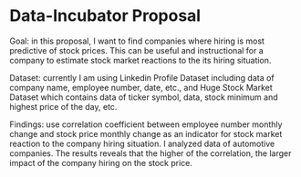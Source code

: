 # Data-Incubator Proposal

Goal: in this proposal, I want to find companies where hiring is most predictive of stock prices. This can be useful and instructional for a company to estimate stock market reactions to the its hiring situation. 

Dataset: currently I am using Linkedin Profile Dataset including data of company name, employee number, date, etc., and Huge Stock Market Dataset which contains data of ticker symbol, data, stock minimum and highest price of the day, etc. 

Findings: use correlation coefficient between employee number monthly change and stock price monthly change as an indicator for stock market reaction to the company hiring situation. I analyzed data of automotive companies. The results reveals that the higher of the correlation, the larger impact of the company hiring on the stock price.
